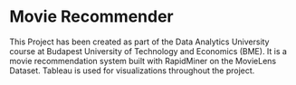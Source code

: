 # Movie Recommender
This Project has been created as part of the Data Analytics University course at Budapest University of Technology and Economics (BME). It is a movie recommendation system built with RapidMiner on the MovieLens Dataset. Tableau is used for visualizations throughout the project.
